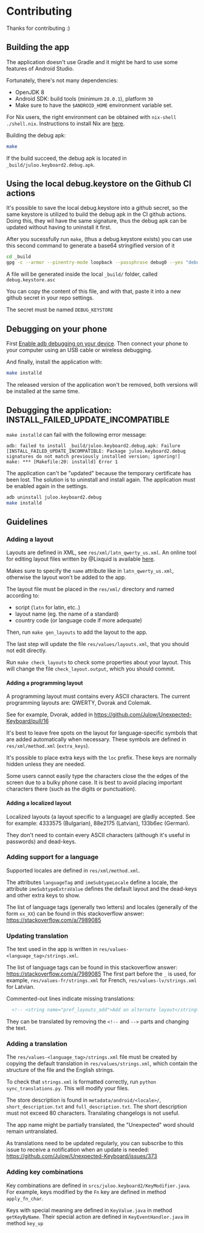 # Contributing

Thanks for contributing :)

## Building the app

The application doesn't use Gradle and it might be hard to use some features of
Android Studio.

Fortunately, there's not many dependencies:
- OpenJDK 8
- Android SDK: build tools (minimum `28.0.1`), platform `30`
- Make sure to have the `$ANDROID_HOME` environment variable set.

For Nix users, the right environment can be obtained with `nix-shell ./shell.nix`.
Instructions to install Nix are [here](https://nixos.wiki/wiki/Nix_Installation_Guide).

Building the debug apk:

```sh
make
```

If the build succeed, the debug apk is located in `_build/juloo.keyboard2.debug.apk`.

## Using the local debug.keystore on the Github CI actions

It's possible to save the local debug.keystore into a github secret, so the same keystore is utilized to build the debug apk in the CI github actions.
Doing this, they wil have the same signature, thus the debug apk can be updated without having to uninstall it first.

After you sucessfully run `make`, (thus a debug.keystore exists) you can use this second command to generate a base64 stringified version of it

```sh
cd _build
gpg -c --armor --pinentry-mode loopback --passphrase debug0 --yes "debug.keystore"
```

A file will be generated inside the local `_build/` folder, called `debug.keystore.asc`

You can copy the content of this file, and with that, paste it into a new github secret in your repo settings.

The secret must be named `DEBUG_KEYSTORE`

## Debugging on your phone

First [Enable adb debugging on your device](https://developer.android.com/studio/command-line/adb#Enabling).
Then connect your phone to your computer using an USB cable or wireless
debugging.

And finally, install the application with:
```sh
make installd
```

The released version of the application won't be removed, both versions will
be installed at the same time.

## Debugging the application: INSTALL_FAILED_UPDATE_INCOMPATIBLE

`make installd` can fail with the following error message:

```
adb: failed to install _build/juloo.keyboard2.debug.apk: Failure [INSTALL_FAILED_UPDATE_INCOMPATIBLE: Package juloo.keyboard2.debug signatures do not match previously installed version; ignoring!]
make: *** [Makefile:20: installd] Error 1
```

The application can't be "updated" because the temporary certificate has been
lost. The solution is to uninstall and install again.
The application must be enabled again in the settings.

```sh
adb uninstall juloo.keyboard2.debug
make installd
```

## Guidelines

### Adding a layout

Layouts are defined in XML, see `res/xml/latn_qwerty_us.xml`.
An online tool for editing layout files written by @Lixquid is available
[here](https://unexpected-keyboard-layout-editor.lixquid.com/).

Makes sure to specify the `name` attribute like in `latn_qwerty_us.xml`,
otherwise the layout won't be added to the app.

The layout file must be placed in the `res/xml/` directory and named according to:
- script (`latn` for latin, etc..)
- layout name (eg. the name of a standard)
- country code (or language code if more adequate)

Then, run `make gen_layouts` to add the layout to the app.

The last step will update the file `res/values/layouts.xml`, that you should
not edit directly.

Run `make check_layouts` to check some properties about your layout. This will
change the file `check_layout.output`, which you should commit.

#### Adding a programming layout

A programming layout must contains every ASCII characters.
The current programming layouts are: QWERTY, Dvorak and Colemak.

See for example, Dvorak, added in https://github.com/Julow/Unexpected-Keyboard/pull/16

It's best to leave free spots on the layout for language-specific symbols that
are added automatically when necessary.
These symbols are defined in `res/xml/method.xml` (`extra_keys`).

It's possible to place extra keys with the `loc` prefix. These keys are
normally hidden unless they are needed.

Some users cannot easily type the characters close the the edges of the screen
due to a bulky phone case. It is best to avoid placing important characters
there (such as the digits or punctuation).

#### Adding a localized layout

Localized layouts (a layout specific to a language) are gladly accepted.
See for example: 4333575 (Bulgarian), 88e2175 (Latvian), 133b6ec (German).

They don't need to contain every ASCII characters (although it's useful in
passwords) and dead-keys.

### Adding support for a language

Supported locales are defined in `res/xml/method.xml`.

The attributes `languageTag` and `imeSubtypeLocale` define a locale, the
attribute `imeSubtypeExtraValue` defines the default layout and the dead-keys
and other extra keys to show.

The list of language tags (generally two letters)
and locales (generally of the form `xx_XX`)
can be found in this stackoverflow answer: https://stackoverflow.com/a/7989085

### Updating translation

The text used in the app is written in `res/values-<language_tag>/strings.xml`.

The list of language tags can be found in this stackoverflow answer:
https://stackoverflow.com/a/7989085
The first part before the `_` is used, for example,
`res/values-fr/strings.xml` for French,
`res/values-lv/strings.xml` for Latvian.

Commented-out lines indicate missing translations:

```xml
  <!-- <string name="pref_layouts_add">Add an alternate layout</string> -->
```

They can be translated by removing the `<!--` and `-->` parts and changing the
text.

### Adding a translation

The `res/values-<language_tag>/strings.xml` file must be created by copying the
default translation in `res/values/strings.xml`, which contain the structure of
the file and the English strings.

To check that `strings.xml` is formatted correctly, run
`python sync_translations.py`. This will modify your files.

The store description is found in `metadata/android/<locale>/`,
`short_description.txt` and `full_description.txt`.
The short description must not exceed 80 characters.
Translating changelogs is not useful.

The app name might be partially translated, the "Unexpected" word should remain
untranslated.

As translations need to be updated regularly, you can subscribe to this issue
to receive a notification when an update is needed:
https://github.com/Julow/Unexpected-Keyboard/issues/373

### Adding key combinations

Key combinations are defined in `srcs/juloo.keyboard2/KeyModifier.java`.
For example, keys modified by the `Fn` key are defined in method
`apply_fn_char`.

Keys with special meaning are defined in `KeyValue.java` in method
`getKeyByName`. Their special action are defined in `KeyEventHandler.java` in
method `key_up`
